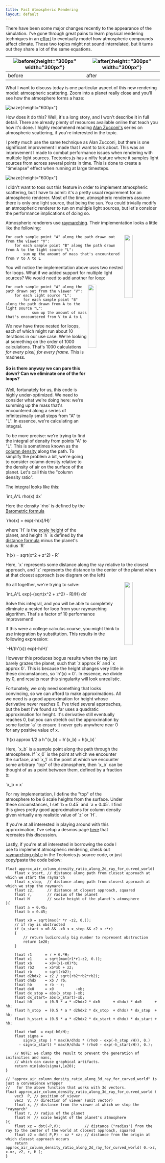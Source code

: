 ```yaml
---
title: Fast Atmospheric Rendering 
layout: default
---
```


There have been some major changes recently to the appearance of the simulation. I've gone through great pains to learn physical rendering techniques in an [effort](https://github.com/davidson16807/tectonics.js/issues/34) to eventually model how atmospheric compounds affect climate. Those two topics might not sound interrelated, but it turns out they share a lot of the same equations.

| ![before](http://davidson16807.github.io/tectonics.js/blog/images/montage/8.png){:height="300px" width="300px"} | ![after](http://davidson16807.github.io/tectonics.js/blog/images/montage/9.png){:height="300px" width="300px"} |
|--------------|---------------|
| before | after |

What I want to discuss today is one particular aspect of this new rendering model: atmospheric scattering. Zoom into a planet really close and you'll see how the atmosphere forms a haze:

![haze](http://davidson16807.github.io/tectonics.js/blog/images/physical-rendering/haze.png){:height="600px"}

How does it do this? Well, it's a long story, and I won't describe it in full detail. There are already plenty of resources available online that teach you how it's done. I highly recommend reading [Alan Zucconi's](https://www.alanzucconi.com/2017/10/10/atmospheric-scattering-1/) series on atmospheric scattering, if you're interested in the topic. 

I pretty much use the same technique as Alan Zucconi, but there is one significant improvement I made that I want to talk about. This was an improvement I made to combat performance issues when rendering with multiple light sources. Tectonics.js has a nifty feature where it samples light sources from across several points in time. This is done to create a "timelapse" effect when running at large timesteps. 

![haze](http://davidson16807.github.io/tectonics.js/blog/images/physical-rendering/timelapse.gif){:height="600px"}

I didn't want to toss out this feature in order to implement atmospheric scattering, but I have to admit: it's a pretty usual requirement for an atmospheric renderer. Most of the time, atmospheric renderers assume there is only one light source, that being the sun. You could trivially modify an atmospheric renderer to run on multiple light sources, but let's consider the performance implications of doing so.

Atmospheric renderers use [raymarching](https://en.wikipedia.org/wiki/Volume_ray_casting). Their implementation looks a little like the following:

<img align="right" src="http://davidson16807.github.io/tectonics.js/blog/diagrams/atmospheric-scattering-simple.svg" width="23%">

    for each sample point "A" along the path drawn out from the viewer "V":
        for each sample point "B" along the path drawn from A to the light source "L":
            sum up the amount of mass that's encountered from V to A to L

You will notice the implementation above uses two nested for loops. What if we added support for multiple light sources? We would need to add another for loop:

<img align="right" src="http://davidson16807.github.io/tectonics.js/blog/diagrams/atmospheric-scattering-multiple-light-sources.svg" width="23%">

    for each sample point "A" along the path drawn out from the viewer "V":
        for each light source "L":
            for each sample point "B" along the path drawn from A to the light source "L":
                sum up the amount of mass that's encountered from V to A to L

We now have three nested for loops, each of which might run about 10 iterations in our use case. We're looking at something on the order of 1000 calculations. That's 1000 calculations *for every pixel, for every frame.* This is madness. 

#### So is there anyway we can pare this down? Can we eliminate one of the for loops?

Well, fortunately for us, this code is highly under-optimized. We need to consider what we're doing here: we're summing up the mass that's encountered along a series of infinitesimally small steps from "A" to "L". In essence, we're calculating an integral. 

To be more precise: we're trying to find the integral of density from points "A" to "L". This is sometimes known as the [column density](https://en.wikipedia.org/wiki/Area_density#Column_density) along the path. To simplify the problem a bit, we're going to consider column density relative to the density of air on the surface of the planet. Let's call this the "column density ratio".

The integral looks like this:

<p>`int_A^L rho(x) dx`</p>

<p>Here the density `rho` is defined by the <a href="https://en.wikipedia.org/wiki/Barometric_formula#Density_equations">Barometric formula</a></p>

<p>`rho(x) = exp(-h(x)/H)`</p>

<p>where `H` is the <a href="https://en.wikipedia.org/wiki/Scale_height">scale height</a> of the planet, and height `h` is defined by the <a href="https://en.wikipedia.org/wiki/Euclidean_distance">distance formula</a> minus the planet's radius `R`</p>

<p>`h(x) = sqrt(x^2 + z^2) - R`</p>

<p>Here, `x` represents some distance along the ray relative to the closest approach, and `z` represents the distance to the center of the planet when at that closest approach (see diagram on the left)</p>

<img align="right" src="http://davidson16807.github.io/tectonics.js/blog/diagrams/atmospheric-scattering-variables.svg" width="23%">

So all together, we're trying to solve:

<p>`int_A^L exp(-(sqrt(x^2 + z^2) - R)/H) dx`</p>

Solve this integral, and you will be able to completely eliminate a nested for loop from your raymarching algorithm. That's a factor of 10 performance improvement!

If this were a college calculus course, you might think to use integration by substitution. This results in the following expression:

<p>`-H/(h'(x)) exp(-h/H)`</p>

<p>However this produces bogus results when the ray just barely grazes the planet, such that `z approx R` and `x approx 0`. This is because the height changes very little in these circumstances, so `h'(x) = 0`. In essence, we divide by 0, and results near this singularity will look unrealistic.</p>

<p>Fortunately, we only need something that looks convincing, so we can afford to make approximations. All we need is a good approximation for height whose derivative never reaches 0. I've tried several approaches, but the best I've found so far uses a quadratic approximation for height. It's derivative still eventually reaches 0, but you can stretch out the approximation by some factor `a` to ensure it never gets anywhere near 0 for any positive value of x.</p> 

<p>`h(x) approx 1/2 a h''(x_b) + h'(x_b) + h(x_b)`</p>

<p>Here, `x_b` is a sample point along the path through the atmosphere. If `x_0` is the point at which we encounter the surface, and `x_1` is the point at which we encounter some arbitrary "top" of the atmosphere, then `x_b` can be thought of as a point between them, defined by a fraction b:</p>

<p>`x_b = x`</p>

<p>For my implementation, I define the "top" of the atmosphere to be 6 scale heights from the surface. Under these circumstances, I set `b = 0.45` and `a = 0.45`. I find this gives pretty good approximations for column density given virtually any realistic value of `z` or `H`.</p>

If you're at all interested in playing around with this approximation, I've setup a desmos page [here](https://www.desmos.com/calculator/9g6ljuo4ge) that recreates this discussion. 

Lastly, if you're at all interested in borrowing the code I use to implement atmospheric rendering, check out [raymarching.glsl.c](https://github.com/davidson16807/tectonics.js/blob/master/precompiled/academics/raymarching.glsl.c) in the Tectonics.js source code, or just copy/paste the code below:


    float approx_air_column_density_ratio_along_2d_ray_for_curved_world(
        float x_start, // distance along path from closest approach at which we start the raymarch
        float x_stop,  // distance along path from closest approach at which we stop the raymarch
        float z2,      // distance at closest approach, squared
        float r,       // radius of the planet
        float H        // scale height of the planet's atmosphere
    ){
        float a = 0.45;
        float b = 0.45;

        float x0 = sqrt(max(r *r -z2, 0.));
        // if ray is obstructed
        if (x_start < x0 && -x0 < x_stop && z2 < r*r)
        {
            // return ludicrously big number to represent obstruction
            return 1e20;
        }
        
        float r1      = r + 6.*H;
        float x1      = sqrt(max(r1*r1-z2, 0.));
        float xb      = x0+(x1-x0)*b;
        float rb2     = xb*xb + z2;
        float rb      = sqrt(rb2);
        float d2hdx2  = z2 / sqrt(rb2*rb2*rb2);
        float dhdx    = xb / rb; 
        float hb      = rb - r;
        float dx0     = x0          -xb;
        float dx_stop = abs(x_stop )-xb;
        float dx_start= abs(x_start)-xb;
        float h0      = (0.5 * a * d2hdx2 * dx0      + dhdx) * dx0      + hb;
        float h_stop  = (0.5 * a * d2hdx2 * dx_stop  + dhdx) * dx_stop  + hb;
        float h_start = (0.5 * a * d2hdx2 * dx_start + dhdx) * dx_start + hb;

        float rho0  = exp(-h0/H);
        float sigma = 
            sign(x_stop ) * max(H/dhdx * (rho0 - exp(-h_stop /H)), 0.) 
          - sign(x_start) * max(H/dhdx * (rho0 - exp(-h_start/H)), 0.);

        // NOTE: we clamp the result to prevent the generation of inifinities and nans, 
        // which can cause graphical artifacts.
        return min(abs(sigma),1e20);
    }

    // "approx_air_column_density_ratio_along_3d_ray_for_curved_world" is just a convenience wrapper 
    //   for the above function that works with 3d vectors.
    float approx_air_column_density_ratio_along_3d_ray_for_curved_world (
        vec3  P, // position of viewer
        vec3  V, // direction of viewer (unit vector)
        float x, // distance from the viewer at which we stop the "raymarch"
        float r, // radius of the planet
        float H  // scale height of the planet's atmosphere
    ){
        float xz = dot(-P,V);           // distance ("radius") from the ray to the center of the world at closest approach, squared
        float z2 = dot( P,P) - xz * xz; // distance from the origin at which closest approach occurs
        return approx_air_column_density_ratio_along_2d_ray_for_curved_world( 0.-xz, x-xz, z2, r, H );
    }